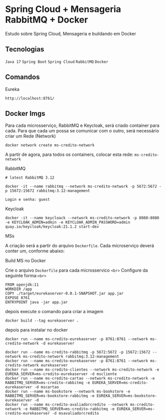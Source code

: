 # Spring Cloud + Mensageria RabbitMQ + Docker

Estudo sobre Spring Cloud, Mensageria e buildando em Docker

## Tecnologias

`Java 17`
`Spring Boot`
`Spring Cloud`
`RabbitMQ`
`Docker`

## Comandos

Eureka

```
http://localhost:8761/
```

## Docker Imgs

Para cada microsserviço, RabbitMQ e Keycloak, será criado container para cada. Para que cada um possa se comunicar com o outro, será necessário criar um Rede (Network)

```
docker network create ms-credito-network

```

A partir de agora, para todos os containers, colocar esta rede: `ms-credito-network`

RabbitMQ

```
# latest RabbitMQ 3.12

docker -it --name rabbitmq --network ms-credito-network -p 5672:5672 -p 15672:15672 rabbitmq:3.12-management

Login e senha: guest

```

Keycloak

```
docker -it --name keycloack --network ms-credito-network -p 8080:8080 -e KEYCLOAK_ADMIN=admin -e KEYCLOAK_ADMIN_PASSWORD=admin quay.io/keycloak/keycloak:21.1.2 start-dev
```

MSs

A criação será a partir do arquivo `Dockerfile`. Cada microserviço deverá conter um, conforme abaixo:

Build MS no Docker

Crie o arquivo `Dockerfile` para cada microsservico `<br>`
Configure da seguinte forma:`<br>`

```
FROM openjdk:11
WORKDIR /app
COPY ./target/eurekaserver-0.0.1-SNAPSHOT.jar app.jar
EXPOSE 8761
ENTRYPOINT java -jar app.jar
```

depois execute o comando para criar a imagem

```
docker build --tag eurekaserver .
```

depois para instalar no docker

```
docker run --name ms-credito-eurekaserver -p 8761:8761 --network ms-credito-network -d eurekaserver

```

```
docker run --name ms-credito-rabbitmq -p 5672:5672 -p 15672:15672 --network ms-credito-network rabbitmq:3.12-management
docker run --name ms-credito-eurekaserver -p 8761:8761 --network ms-credito-network eurekaserver
docker run --name ms-credito-clientes --network ms-credito-network -e EUREKA_SERVER=ms-credito-eurekaserver -d mscliente
docker run --name ms-credito-cartao --network ms-credito-network -e RABBITMQ_SERVER=ms-credito-rabbitmq -e EUREKA_SERVER=ms-credito-eurekaserver -d mscartao
docker run --name ms-bookstore --network ms-bookstore -e RABBITMQ_SERVER=ms-bookstore-rabbitmq -e EUREKA_SERVER=ms-bookstore-eurekaserver -d
docker run --name ms-credito-avaliadorcredito --network ms-credito-network -e RABBITMQ_SERVER=ms-credito-rabbitmq -e EUREKA_SERVER=ms-credito-eurekaserver -d msavaliadorcredito

```
